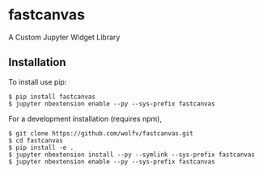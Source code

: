 fastcanvas
===============================

A Custom Jupyter Widget Library

Installation
------------

To install use pip:

    $ pip install fastcanvas
    $ jupyter nbextension enable --py --sys-prefix fastcanvas


For a development installation (requires npm),

    $ git clone https://github.com/wolfv/fastcanvas.git
    $ cd fastcanvas
    $ pip install -e .
    $ jupyter nbextension install --py --symlink --sys-prefix fastcanvas
    $ jupyter nbextension enable --py --sys-prefix fastcanvas
